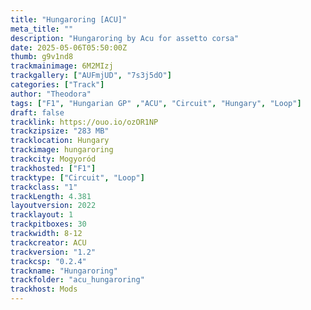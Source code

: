 ```yaml
---
title: "Hungaroring [ACU]"
meta_title: ""
description: "Hungaroring by Acu for assetto corsa"
date: 2025-05-06T05:50:00Z
thumb: g9v1nd8
trackmainimage: 6M2MIzj
trackgallery: ["AUFmjUD", "7s3j5dO"]
categories: ["Track"]
author: "Theodora"
tags: ["F1", "Hungarian GP" ,"ACU", "Circuit", "Hungary", "Loop"]
draft: false
tracklink: https://ouo.io/ozOR1NP
trackzipsize: "283 MB"
tracklocation: Hungary
trackimage: hungaroring
trackcity: Mogyoród
trackhosted: ["F1"]
tracktype: ["Circuit", "Loop"]
trackclass: "1" 
trackLength: 4.381
layoutversion: 2022
tracklayout: 1
trackpitboxes: 30
trackwidth: 8-12
trackcreator: ACU
trackversion: "1.2"
trackcsp: "0.2.4"
trackname: "Hungaroring"
trackfolder: "acu_hungaroring"
trackhost: Mods
---
```


